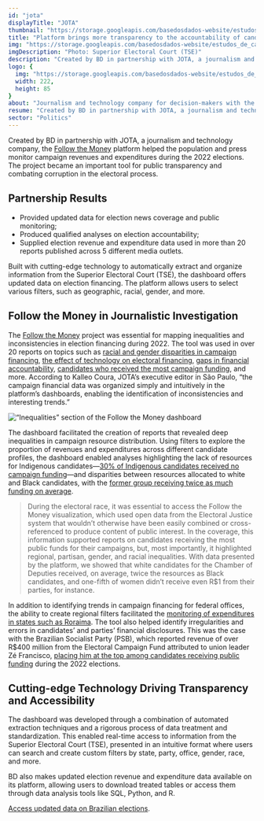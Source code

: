 ```yaml
---
id: "jota"
displayTitle: "JOTA"
thumbnail: "https://storage.googleapis.com/basedosdados-website/estudos_de_caso/thumbnails/thumbnail_estudo_de_caso_jota.png"
title: "Platform brings more transparency to the accountability of candidates and parties in the 2022 Elections"
img: "https://storage.googleapis.com/basedosdados-website/estudos_de_caso/imagens/estudo_de_caso_jota.png"
imgDescription: "Photo: Superior Electoral Court (TSE)"
description: "Created by BD in partnership with JOTA, a journalism and technology company, the 'Follow the Money' platform helped the population and press monitor campaign financing during the 2022 elections. The project became an important tool for public transparency and combating corruption in the electoral process."
logo: {
  img: "https://storage.googleapis.com/basedosdados-website/estudos_de_caso/logos/jota.svg",
  width: 222,
  height: 85
}
about: "Journalism and technology company for decision-makers with the mission of making Brazilian institutions more transparent and predictable."
resume: "Created by BD in partnership with JOTA, a journalism and technology company, the 'Follow the Money' platform helped the population and press monitor campaign financing during the 2022 elections. The project became an important tool for public transparency and combating corruption in the electoral process."
sector: "Politics"
---
```


Created by BD in partnership with JOTA, a journalism and technology company, the [Follow the Money](https://sigaodinheiro.org/) platform helped the population and press monitor campaign revenues and expenditures during the 2022 elections. The project became an important tool for public transparency and combating corruption in the electoral process.

## Partnership Results

- Provided updated data for election news coverage and public monitoring;
- Produced qualified analyses on election accountability;
- Supplied election revenue and expenditure data used in more than 20 reports published across 5 different media outlets.

Built with cutting-edge technology to automatically extract and organize information from the Superior Electoral Court (TSE), the dashboard offers updated data on election financing. The platform allows users to select various filters, such as geographic, racial, gender, and more.

## Follow the Money in Journalistic Investigation

The [Follow the Money](https://sigaodinheiro.org/) project was essential for mapping inequalities and inconsistencies in election financing during 2022. The tool was used in over 20 reports on topics such as [racial and gender disparities in campaign financing](https://www.jota.info/eleicoes/candidatos-brancos-a-camara-tiveram-em-media-o-dobro-de-recursos-dos-pretos-05102022), [the effect of technology on electoral financing](https://www.jota.info/opiniao-e-analise/colunas/siga-o-dinheiro/o-efeito-da-tecnologia-sobre-o-financiamento-eleitoral-30082022), [gaps in financial accountability](https://www.jota.info/eleicoes/contas-de-campanha-mostravam-que-candidato-a-deputado-teria-recebido-r-400-milhoes-30082022), [candidates who received the most campaign funding](https://www.jota.info/eleicoes/quem-sao-os-candidatos-a-deputado-que-mais-receberam-recursos-de-campanha-10092022), and more. According to Kalleo Coura, JOTA’s executive editor in São Paulo, “the campaign financial data was organized simply and intuitively in the platform’s dashboards, enabling the identification of inconsistencies and interesting trends.”

![“Inequalities” section of the Follow the Money dashboard](https://storage.googleapis.com/basedosdados-website/estudos_de_caso/paineis/painel_siga_o_dinheiro.png)

The dashboard facilitated the creation of reports that revealed deep inequalities in campaign resource distribution. Using filters to explore the proportion of revenues and expenditures across different candidate profiles, the dashboard enabled analyses highlighting the lack of resources for Indigenous candidates—[30% of Indigenous candidates received no campaign funding](https://www.jota.info/eleicoes/30-das-candidatas-indigenas-a-camara-nao-receberam-recursos-para-campanha-30092022)—and disparities between resources allocated to white and Black candidates, with the [former group receiving twice as much funding on average](https://www.jota.info/eleicoes/candidatos-brancos-a-camara-tiveram-em-media-o-dobro-de-recursos-dos-pretos-05102022).

<Blockquote caption="Letícia Paiva, JOTA Reporter">
During the electoral race, it was essential to access the Follow the Money visualization, which used open data from the Electoral Justice system that wouldn’t otherwise have been easily combined or cross-referenced to produce content of public interest. In the coverage, this information supported reports on candidates receiving the most public funds for their campaigns, but, most importantly, it highlighted regional, partisan, gender, and racial inequalities. With data presented by the platform, we showed that white candidates for the Chamber of Deputies received, on average, twice the resources as Black candidates, and one-fifth of women didn’t receive even R$1 from their parties, for instance.
</Blockquote>

In addition to identifying trends in campaign financing for federal offices, the ability to create regional filters facilitated the [monitoring of expenditures in states such as Roraima](https://folhabv.com.br/noticia/ELEIcOES-2022/ELEIcOES-2022/Saiba-quem-recebeu-os-valores-mais-altos-para-fazer-campanha-em-RR/90559). The tool also helped identify irregularities and errors in candidates’ and parties’ financial disclosures. This was the case with the Brazilian Socialist Party (PSB), which reported revenue of over R$400 million from the Electoral Campaign Fund attributed to union leader Zé Francisco, [placing him at the top among candidates receiving public funding](https://www.jota.info/eleicoes/contas-de-campanha-mostravam-que-candidato-a-deputado-teria-recebido-r-400-milhoes-30082022) during the 2022 elections.

## Cutting-edge Technology Driving Transparency and Accessibility

The dashboard was developed through a combination of automated extraction techniques and a rigorous process of data treatment and standardization. This enabled real-time access to information from the Superior Electoral Court (TSE), presented in an intuitive format where users can search and create custom filters by state, party, office, gender, race, and more.

BD also makes updated election revenue and expenditure data available on its platform, allowing users to download treated tables or access them through data analysis tools like SQL, Python, and R.

[Access updated data on Brazilian elections](https://basedosdados.org/dataset/eef764df-bde8-4905-b115-6fc23b6ba9d6?table=2e204854-e453-4257-9fef-5e10f3ff1f56).
